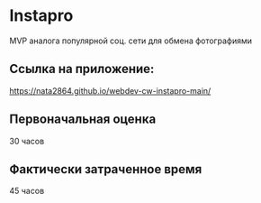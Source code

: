 # Instapro

MVP аналога популярной соц. сети для обмена фотографиями

## Ссылка на приложение:
https://nata2864.github.io/webdev-cw-instapro-main/

## Первоначальная оценка

30 часов

## Фактически затраченное время

45 часов
